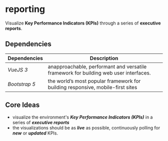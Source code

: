 # reporting
Visualize **Key Performance Indicators (KPIs)** through a series of **executive reports**.

## Dependencies

| Dependencies  | Description |
| ----------- | ----------- |
| *VueJS 3*      | anapproachable, performant and versatile framework for building web user interfaces. |
| *Bootstrap 5*   | the world’s most popular framework for building responsive, mobile-first sites        |

## Core Ideas
- visualize the environment's **_Key Performance Indicators (KPIs)_** in a series of **_executive reports_**
- the visualizations should be as **_live_** as possible, continuously polling for **_new_** or **_updated_** KPIs.

